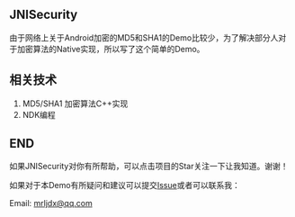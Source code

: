 ## JNISecurity

由于网络上关于Android加密的MD5和SHA1的Demo比较少，为了解决部分人对于加密算法的Native实现，所以写了这个简单的Demo。

## 相关技术

1. MD5/SHA1 加密算法C++实现
2. NDK编程

## END

如果JNISecurity对你有所帮助，可以点击项目的Star关注一下让我知道。谢谢！

如果对于本Demo有所疑问和建议可以提交[Issue](https://github.com/mrljdx/JNISecurity/issues)或者可以联系我：

Email: mrljdx@qq.com

